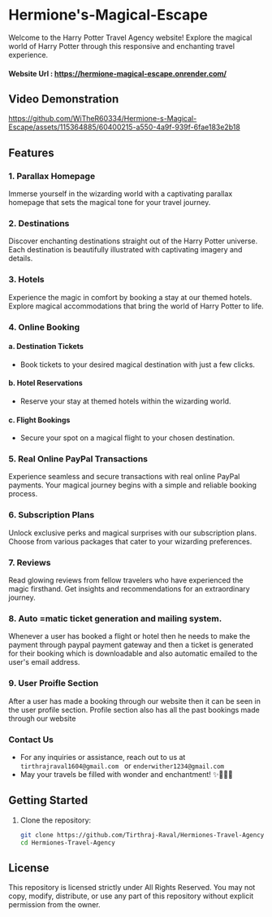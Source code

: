 # Hermione's-Magical-Escape

Welcome to the Harry Potter Travel Agency website! Explore the magical world of Harry Potter through this responsive and enchanting travel experience.

#### Website Url : https://hermione-magical-escape.onrender.com/

## Video Demonstration

https://github.com/WiTheR60334/Hermione-s-Magical-Escape/assets/115364885/60400215-a550-4a9f-939f-6fae183e2b18

## Features

### 1. Parallax Homepage

Immerse yourself in the wizarding world with a captivating parallax homepage that sets the magical tone for your travel journey.

### 2. Destinations

Discover enchanting destinations straight out of the Harry Potter universe. Each destination is beautifully illustrated with captivating imagery and details.

### 3. Hotels

Experience the magic in comfort by booking a stay at our themed hotels. Explore magical accommodations that bring the world of Harry Potter to life.

### 4. Online Booking

#### a. Destination Tickets
   - Book tickets to your desired magical destination with just a few clicks.

#### b. Hotel Reservations
   - Reserve your stay at themed hotels within the wizarding world.

#### c. Flight Bookings
   - Secure your spot on a magical flight to your chosen destination.

### 5. Real Online PayPal Transactions

Experience seamless and secure transactions with real online PayPal payments. Your magical journey begins with a simple and reliable booking process.


### 6. Subscription Plans

Unlock exclusive perks and magical surprises with our subscription plans. Choose from various packages that cater to your wizarding preferences.

### 7. Reviews

Read glowing reviews from fellow travelers who have experienced the magic firsthand. Get insights and recommendations for an extraordinary journey.

### 8. Auto =matic ticket generation and mailing system.

Whenever a user has booked a flight or hotel then he needs to make the payment through paypal payment gateway and then a ticket is generated for their booking which is downloadable and also automatic emailed to the user's email address.

### 9. User Proifle Section

After a user has made a booking through our website then it can be seen in the user profile section. Profile section also has all the past bookings made through our website


###  Contact Us

- For any inquiries or assistance, reach out to us at ``tirthrajraval1604@gmail.com `` or ``enderwither1234@gmail.com``
- May your travels be filled with wonder and enchantment! ✨🧙‍♂️🔮


## Getting Started

1. Clone the repository:

   ```bash
   git clone https://github.com/Tirthraj-Raval/Hermiones-Travel-Agency.git
   cd Hermiones-Travel-Agency
   ```

## License

This repository is licensed strictly under All Rights Reserved. You may not copy, modify, distribute, or use any part of this repository without explicit permission from the owner.

